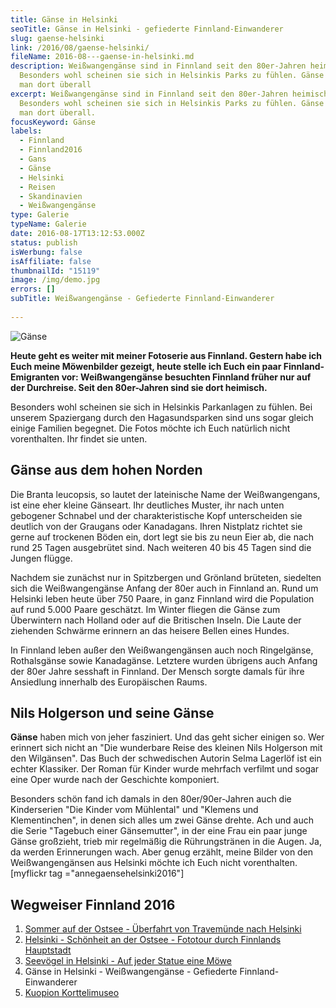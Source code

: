 ```yaml
---
title: Gänse in Helsinki
seoTitle: Gänse in Helsinki - gefiederte Finnland-Einwanderer
slug: gaense-helsinki
link: /2016/08/gaense-helsinki/
fileName: 2016-08---gaense-in-helsinki.md
description: Weißwangengänse sind in Finnland seit den 80er-Jahren heimisch.
  Besonders wohl scheinen sie sich in Helsinkis Parks zu fühlen. Gänse trifft
  man dort überall
excerpt: Weißwangengänse sind in Finnland seit den 80er-Jahren heimisch.
  Besonders wohl scheinen sie sich in Helsinkis Parks zu fühlen. Gänse trifft
  man dort überall.
focusKeyword: Gänse
labels:
  - Finnland
  - Finnland2016
  - Gans
  - Gänse
  - Helsinki
  - Reisen
  - Skandinavien
  - Weißwangengänse
type: Galerie
typeName: Galerie
date: 2016-08-17T13:12:53.000Z
status: publish
isWerbung: false
isAffiliate: false
thumbnailId: "15119"
image: /img/demo.jpg
errors: []
subTitle: Weißwangengänse - Gefiederte Finnland-Einwanderer
  
---
```


![Gänse](http://cardamonchai.com/wp-content/uploads/2016/08/28294041574_4f64075959_z-640x427.jpg "Im Gänsemarsch geht es durch den Park")

**Heute geht es weiter mit meiner Fotoserie aus Finnland. Gestern habe ich Euch
meine Möwenbilder gezeigt, heute stelle ich Euch ein paar
Finnland-Emigranten vor: Weißwangengänse besuchten Finnland früher nur auf der
Durchreise. Seit den 80er-Jahren sind sie dort heimisch.**

Besonders wohl scheinen sie sich in Helsinkis Parkanlagen zu fühlen. Bei unserem
Spaziergang durch den Hagasundsparken sind uns sogar gleich einige Familien
begegnet. Die Fotos möchte ich Euch natürlich nicht vorenthalten. Ihr findet sie
unten.

## Gänse aus dem hohen Norden

Die Branta leucopsis, so lautet der lateinische Name der Weißwangengans, ist
eine eher kleine Gänseart. Ihr deutliches Muster, ihr nach unten gebogener
Schnabel und der charakteristische Kopf unterscheiden sie deutlich von der
Graugans oder Kanadagans. Ihren Nistplatz richtet sie gerne auf trockenen Böden
ein, dort legt sie bis zu neun Eier ab, die nach rund 25 Tagen ausgebrütet sind.
Nach weiteren 40 bis 45 Tagen sind die Jungen flügge.

Nachdem sie zunächst nur in Spitzbergen und Grönland brüteten, siedelten sich
die Weißwangengänse Anfang der 80er auch in Finnland an. Rund um Helsinki leben
heute über 750 Paare, in ganz Finnland wird die Population auf rund 5.000 Paare
geschätzt. Im Winter fliegen die Gänse zum Überwintern nach Holland oder auf die
Britischen Inseln. Die Laute der ziehenden Schwärme erinnern an das heisere
Bellen eines Hundes.

In Finnland leben außer den Weißwangengänsen auch noch Ringelgänse, Rothalsgänse
sowie Kanadagänse. Letztere wurden übrigens auch Anfang der 80er Jahre sesshaft
in Finnland. Der Mensch sorgte damals für ihre Ansiedlung innerhalb des
Europäischen Raums.

## Nils Holgerson und seine Gänse

**Gänse** haben mich von jeher fasziniert. Und das geht sicher einigen so. Wer
erinnert sich nicht an "Die wunderbare Reise des kleinen Nils Holgerson mit den
Wilgänsen". Das Buch der schwedischen Autorin Selma Lagerlöf ist ein echter
Klassiker. Der Roman für Kinder wurde mehrfach verfilmt und sogar eine Oper
wurde nach der Geschichte komponiert.

Besonders schön fand ich damals in den 80er/90er-Jahren auch die Kinderserien
"Die Kinder vom Mühlental" und "Klemens und Klementinchen", in denen sich alles
um zwei Gänse drehte. Ach und auch die Serie "Tagebuch einer Gänsemutter", in
der eine Frau ein paar junge Gänse großzieht, trieb mir regelmäßig die
Rührungstränen in die Augen. Ja, da werden Erinnerungen wach. Aber genug
erzählt, meine Bilder von den Weißwangengänsen aus Helsinki möchte ich Euch
nicht vorenthalten. [myflickr tag ="annegaensehelsinki2016"]

## Wegweiser Finnland 2016

1.  [Sommer auf der Ostsee - Überfahrt von Travemünde nach Helsinki](/2016/07/sommer-auf-der-ostsee-travemuende-helsinki/)
1.  [Helsinki - Schönheit an der Ostsee - Fototour durch Finnlands Hauptstadt](/2016/08/helsinki-schoenheit-an-der-ostsee/)
1.  [Seevögel in Helsinki - Auf jeder Statue eine Möwe](/2016/08/auf-jeder-statue-eine-moewe/)
1.  Gänse in Helsinki - Weißwangengänse - Gefiederte Finnland-Einwanderer
1.  [Kuopion Korttelimuseo](/2016/10/kuopion-korttelimuseo/)

  